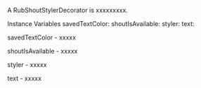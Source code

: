 A RubShoutStylerDecorator is xxxxxxxxx.Instance Variables	savedTextColor:		<Object>	shoutIsAvailable:		<Object>	styler:		<Object>	text:		<Object>savedTextColor	- xxxxxshoutIsAvailable	- xxxxxstyler	- xxxxxtext	- xxxxx